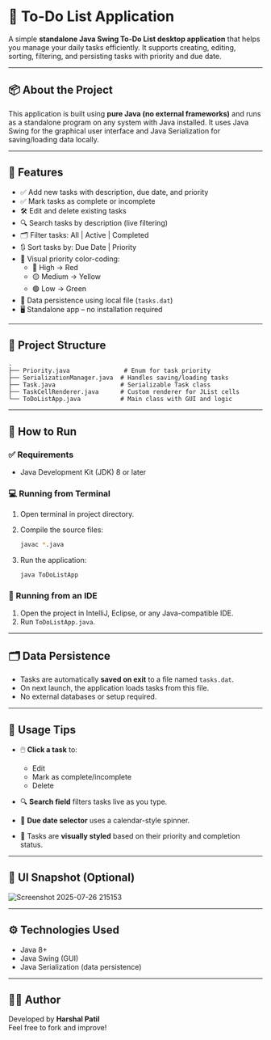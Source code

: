 # 📝 To-Do List Application

A simple **standalone Java Swing To-Do List desktop application** that helps you manage your daily tasks efficiently. It supports creating, editing, sorting, filtering, and persisting tasks with priority and due date.

---

## 📦 About the Project

This application is built using **pure Java (no external frameworks)** and runs as a standalone program on any system with Java installed. It uses Java Swing for the graphical user interface and Java Serialization for saving/loading data locally.

---

## 🎯 Features

- ✅ Add new tasks with description, due date, and priority  
- ✅ Mark tasks as complete or incomplete  
- 🛠️ Edit and delete existing tasks  
- 🔍 Search tasks by description (live filtering)  
- 🗂️ Filter tasks: All | Active | Completed  
- 🔃 Sort tasks by: Due Date | Priority  
- 🎨 Visual priority color-coding:
  - 🔴 High → Red
  - 🟡 Medium → Yellow
  - 🟢 Low → Green
- 💾 Data persistence using local file (`tasks.dat`)  
- 🖥️ Standalone app – no installation required

---

## 🧱 Project Structure

```
.
├── Priority.java               # Enum for task priority
├── SerializationManager.java  # Handles saving/loading tasks
├── Task.java                  # Serializable Task class
├── TaskCellRenderer.java      # Custom renderer for JList cells
└── ToDoListApp.java           # Main class with GUI and logic
```

---

## 🚀 How to Run

### ✅ Requirements

- Java Development Kit (JDK) 8 or later

### 💻 Running from Terminal

1. Open terminal in project directory.
2. Compile the source files:

   ```bash
   javac *.java
   ```

3. Run the application:

   ```bash
   java ToDoListApp
   ```

### 🧰 Running from an IDE

1. Open the project in IntelliJ, Eclipse, or any Java-compatible IDE.
2. Run `ToDoListApp.java`.

---

## 🗂️ Data Persistence

- Tasks are automatically **saved on exit** to a file named `tasks.dat`.
- On next launch, the application loads tasks from this file.
- No external databases or setup required.

---

## 📌 Usage Tips

- 🖱️ **Click a task** to:
  - Edit
  - Mark as complete/incomplete
  - Delete

- 🔍 **Search field** filters tasks live as you type.

- 📅 **Due date selector** uses a calendar-style spinner.

- 🧹 Tasks are **visually styled** based on their priority and completion status.

---

## 📸 UI Snapshot (Optional)

![Screenshot 2025-07-26 215153](https://github.com/user-attachments/assets/7153cb7e-0423-4c24-a7d5-cba9e9e6f074)


---

## ⚙️ Technologies Used

- Java 8+
- Java Swing (GUI)
- Java Serialization (data persistence)

---

## 🙋‍♂️ Author

Developed by **Harshal Patil**  
Feel free to fork and improve!
